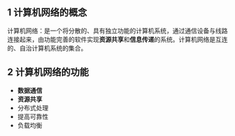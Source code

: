 ## 1 计算机网络的概念

计算机网络：是一个将分散的、具有独立功能的计算机系统，通过通信设备与线路连接起来，由功能完善的软件实现**资源共享**和**信息传递**的系统。计算机网络是互连的、自治计算机系统的集合。

## 2 计算机网络的功能

* **数据通信**
* **资源共享**
* 分布式处理
* 提高可靠性
* 负载均衡